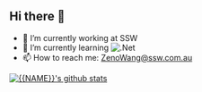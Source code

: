 ## Hi there 👋

- 🔭 I’m currently working at SSW
- 🌱 I’m currently learning ![.Net](https://img.shields.io/badge/.NET-5C2D91?style=for-the-badge&logo=.net&logoColor=white)
- 📫 How to reach me: ZenoWang@ssw.com.au

[![{{NAME}}'s github stats](https://github-readme-stats.vercel.app/api?username=ZenoWang1999&theme=dark)](https://github.com/ZenoWang1999/github-readme-stats)
